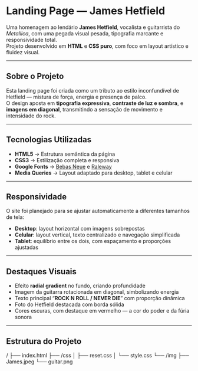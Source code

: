# Landing Page — James Hetfield

Uma homenagem ao lendário **James Hetfield**, vocalista e guitarrista do *Metallica*, com uma pegada visual pesada, tipografia marcante e responsividade total.  
Projeto desenvolvido em **HTML** e **CSS puro**, com foco em layout artístico e fluidez visual.

---

## Sobre o Projeto

Esta landing page foi criada como um tributo ao estilo inconfundível de Hetfield — mistura de força, energia e presença de palco.  
O design aposta em **tipografia expressiva**, **contraste de luz e sombra**, e **imagens em diagonal**, transmitindo a sensação de movimento e intensidade do rock.

---

## Tecnologias Utilizadas

- **HTML5** → Estrutura semântica da página  
- **CSS3** → Estilização completa e responsiva  
- **Google Fonts** → [Bebas Neue](https://fonts.google.com/specimen/Bebas+Neue) e [Raleway](https://fonts.google.com/specimen/Raleway)  
- **Media Queries** → Layout adaptado para desktop, tablet e celular  

---

## Responsividade

O site foi planejado para se ajustar automaticamente a diferentes tamanhos de tela:

- **Desktop**: layout horizontal com imagens sobrepostas  
- **Celular**: layout vertical, texto centralizado e navegação simplificada  
- **Tablet**: equilíbrio entre os dois, com espaçamento e proporções ajustadas  

---

## Destaques Visuais

- Efeito **radial gradient** no fundo, criando profundidade  
- Imagem da guitarra rotacionada em diagonal, simbolizando energia  
- Texto principal “**ROCK N ROLL / NEVER DIE**” com proporção dinâmica  
- Foto do Hetfield destacada com borda sólida  
- Cores escuras, com destaque em vermelho — a cor do poder e da fúria sonora  

---

## Estrutura do Projeto
/
├── index.html
├── /css
│ ├── reset.css
│ └── style.css
└── /img
├── James.jpeg
└── guitar.png





